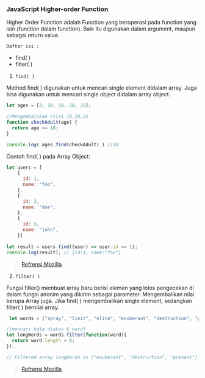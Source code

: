 ### JavaScript Higher-order Function

Higher Order Function adalah Function yang beroperasi pada function yang lain (function dalam function). Baik itu digunakan dalam argument, maupun sebagai return value.

`Daftar isi :` 
- find( )
- filter( )



1. `find( )` 

Method find( ) digunakan untuk mencari single element didalam array. Juga bisa digunakan untuk mencari single object didalam array object.

```js
let ages = [3, 10, 18, 20, 25];

//Mengembalikan nilai 18,20,25
function checkAdult(age) {
  return age >= 18;
}

console.log( ages.find(checkAdult) ) //18
```
Contoh find( ) pada Array Object: 
```js
let users = [
    {
      id: 1,
      name: "foo",
    },
    {
      id: 2,
      name: "doe",
    },
    {
      id: 3,
      name: "john",
    }]
    
let result = users.find((user) => user.id == 1); 
console.log(result); // {id:1, name:"foo"}
```
> [Refrensi Mozilla](https://developer.mozilla.org/id/docs/Web/JavaScript/Reference/Global_Objects/Array/find).

2. `filter( )`

Fungsi filter() membuat array baru berisi elemen yang lolos pengecekan di dalam fungsi anonim yang dikirim sebagai parameter. Mengembalikan nilai berupa Array juga. Jika find( ) mengembalikan single element, sedangkan filter( ) bernilai array.

```js
 let words = ["spray", "limit", "elite", "exuberant", "destruction", "present"];

//mencari kata diatas 6 huruf
let longWords = words.filter(function(word){
  return word.length > 6;
});

// Filtered array longWords is ["exuberant", "destruction", "present"]
```
> [Refrensi Mozilla](https://developer.mozilla.org/id/docs/Web/JavaScript/Reference/Global_Objects/Array/filter).
